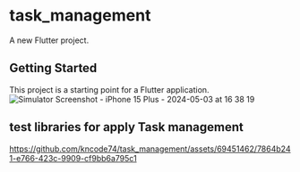 # task_management

A new Flutter project.

## Getting Started

This project is a starting point for a Flutter application.
![Simulator Screenshot - iPhone 15 Plus - 2024-05-03 at 16 38 19](https://github.com/kncode74/task_management/assets/69451462/f5f21d66-dfc1-4437-b7b3-12acdf1b56b3) 

## test libraries for apply Task management
https://github.com/kncode74/task_management/assets/69451462/7864b241-e766-423c-9909-cf9bb6a795c1



